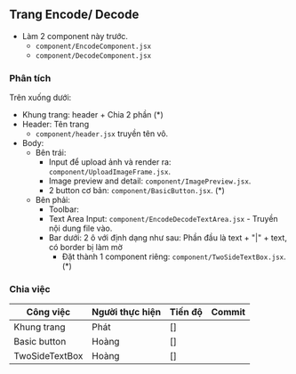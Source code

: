## Trang Encode/ Decode
- Làm 2 component này trước.
  - `component/EncodeComponent.jsx`
  - `component/DecodeComponent.jsx`

### Phân tích 
Trên xuống dưới: 
- Khung trang: header + Chia 2 phần  (*)
- Header: Tên trang 
  - `component/header.jsx` truyền tên vô.
- Body:
  - Bên trái: 
    - Input để upload ảnh và render ra: `component/UploadImageFrame.jsx`.   
    - Image preview and detail: `component/ImagePreview.jsx`.   
    - 2 button cơ bản: `component/BasicButton.jsx`.   (*)
  - Bên phải: 
    - Toolbar: 
    - Text Area Input: `component/EncodeDecodeTextArea.jsx` - Truyền nội dung file vào.
    - Bar dưới: 2 ô với định dạng như sau: Phần đầu là text + "|" + text, có border bị làm mờ 
      - Đặt thành 1 component riêng: `component/TwoSideTextBox.jsx`.   (*)

### Chia việc
| Công việc 		 | Người thực hiện | Tiến độ | Commit |
|-----------		 |-----------------|---------| -------|
| Khung trang 	 | Phát 					 | [] 			| |
| Basic button	 | Hoàng 			     | [] 			| |
| TwoSideTextBox | Hoàng 			     | [] 			| |
